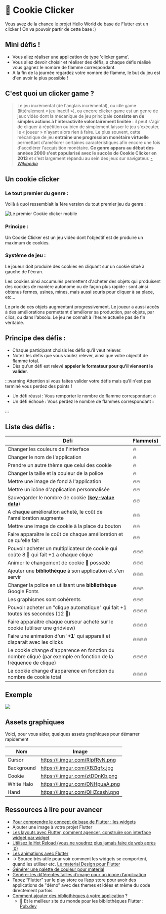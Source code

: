 # 🍪 Cookie Clicker

Vous avez de la chance le projet Hello World de base de Flutter est un clicker ! On va pouvoir partir de cette base :)

## Mini défis !

* Vous allez réaliser une application de type 'clicker game'.
* Vous allez devoir choisir et réaliser des défis, a chaque défis réalisé vous gagnez le nombre de flamme correspondant.
* A la fin de la journée regardez votre nombre de flamme, le but du jeu est d'en avoir le plus possible !

## C'est quoi un clicker game ?

> Le jeu incrémental (de l'anglais incrémental), ou idle game (littéralement « jeu inactif »), ou encore clicker game est un genre de jeux vidéo dont la mécanique de jeu principale **consiste en de simples actions à l’interactivité volontairement limitée** : il peut s'agir de cliquer à répétition ou bien de simplement laisser le jeu s'exécuter, le « joueur » n'ayant alors rien à faire. Le plus souvent, cette mécanique de jeu **entraîne une progression monétaire virtuelle** permettant d'améliorer certaines caractéristiques afin encore une fois d'accélérer l'acquisition monétaire. **Ce genre apparu au début des années 2000 s'est popularisé avec le succès de Cookie Clicker en 2013** et s'est largement répandu au sein des jeux sur navigateur. [-](https://www.wikiwand.com/fr/Jeu_incr%C3%A9mental)*[Wikipedia](https://www.wikiwand.com/fr/Jeu_incr%C3%A9mental)*

## Un cookie clicker

### Le tout premier du genre :

Voilà à quoi ressemblait la 1ère version du tout premier jeu du genre :

 ![Le premier Cookie clicker mobile](https://i.imgur.com/rjK4IjK.jpg)

### Principe :

Un Cookie Clicker est un jeu vidéo dont l'objectif est de produire un maximum de cookies.

### Système de jeu :

Le joueur doit produire des cookies en cliquant sur un cookie situé à gauche de l'écran.

Les cookies ainsi accumulés permettent d'acheter des objets qui produisent des cookies de manière autonome ou de façon plus rapide : sont ainsi obtenus fermes, usines, mines, mais aussi souris pour cliquer à sa place, etc...

Le prix de ces objets augmentant progressivement. Le joueur a aussi accès à des améliorations permettant d'améliorer sa production, par objets, par clics, ou dans l'absolu. Le jeu ne connaît à l'heure actuelle pas de fin véritable.

## Principe des défis :

* Chaque participant choisis les défis qu'il veut relever.
* Notez les défis que vous voulez relever, ainsi que votre objectif de flamme total.
* Dès qu'un défi est relevé **appeler le formateur pour qu'il viennent le valider**.


:::warning
Attention si vous faites valider votre défis mais qu'il n'est pas terminé vous perdez des points !

* Un défi réussi : Vous remporter le nombre de flamme correspondant 🔥
* Un défi échoué : Vous perdez le nombre de flammes correspondant 💧

:::

## Liste des défis :

| Défi | Flamme(s) |
|----|----|
| Changer les couleurs de l'interface | 🔥 |
| Changer le nom de l'application | 🔥 |
| Prendre un autre thème que celui des cookie | 🔥 |
| Changer la taille et la couleur de la police | 🔥 |
| Mettre une image de fond à l'application | 🔥🔥 |
| Mettre un icône d'application personnalisée | 🔥🔥 |
| Sauvegarder le nombre de cookie (**[key-value data](https://pub.dev/packages/shared_preferences)**) | 🔥🔥 |
| A chaque amélioration acheté, le coût de l'amélioration augmente | 🔥🔥 |
| Mettre une image de cookie à la place du bouton | 🔥🔥 |
| Faire apparaître le coût de chaque amélioration et ce qu'elle fait | 🔥🔥 |
| Pouvoir acheter un multiplicateur de cookie qui coûte 8 🍪 qui fait +1 a chaque clique | 🔥🔥🔥 |
| Animer le changement de cookie 🍪 possédé | 🔥🔥🔥 |
| Ajouter une **bibliothèque** à son application et s'en servir | 🔥🔥🔥 |
| Changer la police en utilisant une **bibliothèque** Google Fonts | 🔥🔥🔥 |
| Les graphismes sont cohérents | 🔥🔥🔥 |
| Pouvoir acheter un "clique automatique" qui fait +1 toutes les secondes (12 🍪) | 🔥🔥🔥🔥 |
| Faire apparaître chaque curseur acheté sur le cookie (utiliser une gridview) | 🔥🔥🔥🔥 |
| Faire une animation d'un '**+1**' qui apparait et disparaît avec les clicks | 🔥🔥🔥🔥 |
| Le cookie change d'apparence en fonction du nombre cliqué (par exemple en fonction de la fréquence de clique) | 🔥🔥🔥🔥 |
| Le cookie change d'apparence en fonction du nombre de cookie total | 🔥🔥🔥🔥 |

## Exemple

 ![](https://i.imgur.com/ZmgzyiY.png)

## Assets graphiques

Voici, pour vous aider, quelques assets graphiques pour démarrer rapidement

| Nom | Image |
|----|----|
| Cursor | <https://i.imgur.com/RIpfRvN.png> |
| Background | <https://i.imgur.com/XBZlqfx.jpg> |
| Cookie | <https://i.imgur.com/ztDDnKb.png> |
| White Halo | <https://i.imgur.com/DNHpuaA.png> |
| Hand | <https://i.imgur.com/QHZcssN.png> |

## Ressources à lire pour avancer

* [Pour comprendre le concept de base de Flutter : les widgets](https://flutter.dev/docs/development/ui/widgets-intro)
* Ajouter une image à votre projet Flutter
* [Les layouts avec Flutter, comment agencer, construire son interface widget par widget](https://flutter.dev/docs/development/ui/layout)
* [Utilisez le Hot Reload (vous ne voudrez plus jamais faire de web après :p)](https://flutter.dev/docs/development/tools/hot-reload#how-to-perform-a-hot-reload)
* [Les animations avec Flutter](https://www.youtube.com/watch?v=GXIJJkq_H8g)
* → Source très utile pour voir comment les widgets se comportent, quand les utiliser etc. [Le material Design pour Flutter](https://material.io/develop/flutter)
* [Générer une palette de couleur pour material](https://material.io/resources/color)
* [Générer les différentes tailles d’image pour un icone d’application](https://makeappicon.com/)
* Tapez “Flutter” sur le play store ou l’app store pour avoir des applications de "démo” avec des themes et idées et même du code directement parfois
* [Comment ajouter des bibliothèques  à votre application](https://flutter.dev/docs/development/packages-and-plugins/using-packages#using-packages) ?
  * 💙 Et le meilleur site du monde pour les bibliothèques Flutter : [Pub.dev](https://pub.dev)


